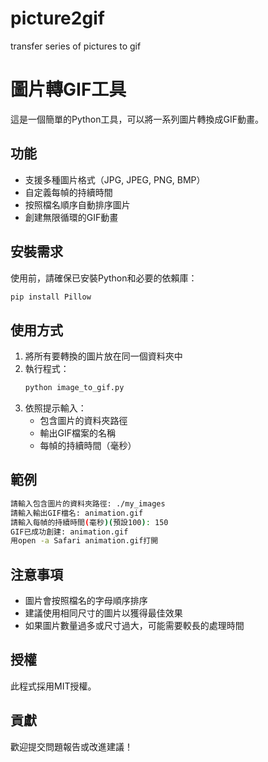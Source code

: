 # picture2gif
transfer series of pictures to gif
# 圖片轉GIF工具

這是一個簡單的Python工具，可以將一系列圖片轉換成GIF動畫。

## 功能

- 支援多種圖片格式（JPG, JPEG, PNG, BMP）
- 自定義每幀的持續時間
- 按照檔名順序自動排序圖片
- 創建無限循環的GIF動畫

## 安裝需求

使用前，請確保已安裝Python和必要的依賴庫：

```bash
pip install Pillow
```

## 使用方式

1. 將所有要轉換的圖片放在同一個資料夾中
2. 執行程式：
   ```bash
   python image_to_gif.py
   ```
3. 依照提示輸入：
   - 包含圖片的資料夾路徑
   - 輸出GIF檔案的名稱
   - 每幀的持續時間（毫秒）

## 範例

```bash
請輸入包含圖片的資料夾路徑: ./my_images
請輸入輸出GIF檔名: animation.gif
請輸入每幀的持續時間(毫秒)(預設100): 150
GIF已成功創建: animation.gif
用open -a Safari animation.gif打開
```

## 注意事項

- 圖片會按照檔名的字母順序排序
- 建議使用相同尺寸的圖片以獲得最佳效果
- 如果圖片數量過多或尺寸過大，可能需要較長的處理時間

## 授權

此程式採用MIT授權。

## 貢獻

歡迎提交問題報告或改進建議！